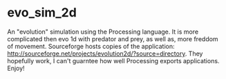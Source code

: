 evo_sim_2d
==========

An "evolution" simulation using the Processing language. It is more complicated then evo 1d with predator and prey, as well as, more freddom of movement. Sourceforge hosts copies of the application: http://sourceforge.net/projects/evolution2d/?source=directory. They hopefully work, I can't guarntee how well Processing exports applications. Enjoy!
